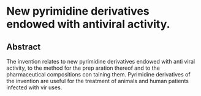 # New pyrimidine derivatives endowed with antiviral activity.

## Abstract
The invention relates to new pyrimidine derivatives endowed with anti viral activity, to the method for the prep aration thereof and to the pharmaceutical compositions con taining them. Pyrimidine derivatives of the invention are useful for the treatment of animals and human patients infected with vir uses.